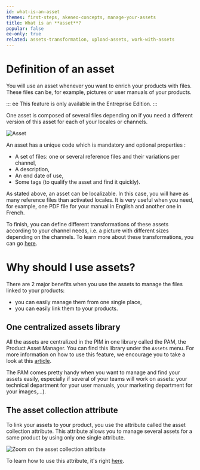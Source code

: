 ```yaml
---
id: what-is-an-asset
themes: first-steps, akeneo-concepts, manage-your-assets
title: What is an **asset**?
popular: false
ee-only: true
related: assets-transformation, upload-assets, work-with-assets
---
```


# Definition of an asset

You will use an asset whenever you want to enrich your products with files. These files can be, for example, pictures or user manuals of your products.

::: ee
This feature is only available in the Entreprise Edition.
:::

One asset is composed of several files depending on if you need a different version of this asset for each of your locales or channels.

![Asset](../img/Settings_What-is-an-asset.svg)

An asset has a unique code which is mandatory and optional properties :
- A set of files: one or several reference files and their variations per channel,
- A description,
- An end date of use,
- Some tags (to qualify the asset and find it quickly).

As stated above, an asset can be localizable. In this case, you will have as many reference files than activated locales. It is very useful when you need, for example, one PDF file for your manual in English and another one in French.

To finish, you can define different transformations of these assets according to your channel needs, i.e. a picture with different sizes depending on the channels. To learn more about these transformations, you can go [here](assets-transformation.html).

# Why should I use assets?

There are 2 major benefits when you use the assets to manage the files linked to your products:
- you can easily manage them from one single place,
- you can easily link them to your products.

## One centralized assets library

All the assets are centralized in the PIM in one library called the PAM, the Product Asset Manager. You can find this library under the `Assets` menu. For more information on how to use this feature, we encourage you to take a look at this [article](work-with-assets.html).

The PAM comes pretty handy when you want to manage and find your assets easily, especially if several of your teams will work on assets: your technical department for your user manuals, your marketing department for your images,...).

## The asset collection attribute

To link your assets to your product, you use the attribute called the asset collection attribute. This attribute allows you to manage several assets for a same product by using only one single attribute.

![Zoom on the asset collection attribute](../img/zoom_asset_collection_attribute.png)

To learn how to use this attribute, it's right [here](work-on-a-product.html#work-with-assets-in-an-asset-collection-attribute-ee-only).

